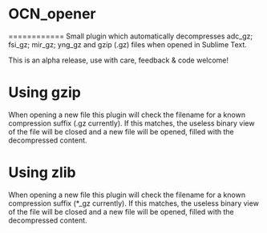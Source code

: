 # OCN_opener
============
Small plugin which automatically decompresses adc_gz; fsi_gz; mir_gz; yng_gz and
gzip (.gz) files when opened in Sublime Text.

This is an alpha release, use with care, feedback & code welcome!

# Using gzip
When opening a new file this plugin will check the filename for a known compression suffix (.gz currently). If this matches, the useless binary view of the file will be closed and a new file will be opened, filled with the decompressed content.

# Using zlib
When opening a new file this plugin will check the filename for a known compression suffix (*_gz currently). If this matches, the useless binary view of the file will be closed and a new file will be opened, filled with the decompressed content.
